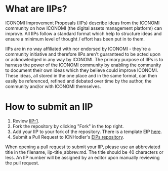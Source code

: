 # What are IIPs?
ICONOMI Improvement Proposals (IIPs) describe ideas from the ICONOMI community on how ICONOMI (the digital assets management platform) can improve. All IIPs follow a standard format which help to structure ideas and ensure a minimum level of thought / effort has been put in to them. 

IIPs are in no way affiliated with nor endorsed by ICONOMI - they're a community initiative and therefore IIPs aren't guaranteed to be acted upon or acknowledged in any way by ICONOMI. The primary purpose of IIPs is to harness the power of the ICONOMI community by enabling the community to document their own ideas which they believe could improve ICONOMI. These ideas, all stored in the one place and in the same format, can then easily be referenced, refined and debated over time by the author, the community and/or with ICONOMI themselves.

# How to submit an IIP

1. Review [IIP-1](https://github.com/ICNHodler/IIPs/blob/master/IIPS/iip-001.md).
2. Fork the repository by clicking "Fork" in the top right.
3. Add your IIP to your fork of the repository. There is a template EIP [here](https://github.com/ICNHodler/IIPs/blob/master/iip-X.md).
4. Submit a Pull Request to ICNHodler's [EIPs repository](https://github.com/ICNHodler/IIPs).

When opening a pull request to submit your IIP, please use an abbreviated title in the filename, iip-title_abbrev.md. The title should be 40 characters or less. An IIP number will be assigned by an editor upon manually reviewing the pull request.
